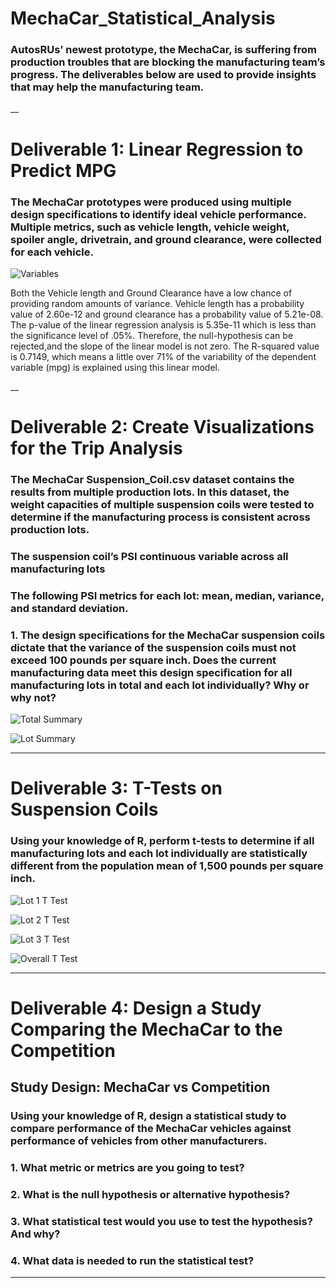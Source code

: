# MechaCar_Statistical_Analysis

### AutosRUs’ newest prototype, the MechaCar, is suffering from production troubles that are blocking the manufacturing team’s progress. The deliverables below are used to provide insights that may help the manufacturing team.
__

# Deliverable 1: Linear Regression to Predict MPG

### The MechaCar prototypes were produced using multiple design specifications to identify ideal vehicle performance. Multiple metrics, such as vehicle length, vehicle weight, spoiler angle, drivetrain, and ground clearance, were collected for each vehicle.

![Variables](https://github.com/bamertz/MechaCar_Statistical_Analysis/blob/8ecb1f07100eb18ae00248784fb01bc7d0227bb3/Pictures/Variables.png)

Both the Vehicle length and Ground Clearance have a low chance of providing random amounts of variance. Vehicle length has a probability value of 2.60e-12 and ground clearance has a probability value of 5.21e-08. The p-value of the linear regression analysis is 5.35e-11 which is less than the significance level of .05%. Therefore, the null-hypothesis can be rejected,and the slope of the linear model is not zero. The R-squared value is 0.7149, which means a little over 71% of the variability of the dependent variable (mpg) is explained using this linear model.

__


# Deliverable 2: Create Visualizations for the Trip Analysis



### The MechaCar Suspension_Coil.csv dataset contains the results from multiple production lots. In this dataset, the weight capacities of multiple suspension coils were tested to determine if the manufacturing process is consistent across production lots.

### The suspension coil’s PSI continuous variable across all manufacturing lots
### The following PSI metrics for each lot: mean, median, variance, and standard deviation.

### 1. The design specifications for the MechaCar suspension coils dictate that the variance of the suspension coils must not exceed 100 pounds per square inch. Does the current manufacturing data meet this design specification for all manufacturing lots in total and each lot individually? Why or why not?

![Total Summary](https://github.com/bamertz/MechaCar_Statistical_Analysis/blob/8ecb1f07100eb18ae00248784fb01bc7d0227bb3/Pictures/Total%20Summary.png)

![Lot Summary](https://github.com/bamertz/MechaCar_Statistical_Analysis/blob/0c812312558b3d9f44bc354c45bc3d4f3ce76b16/Pictures/Lot%20Summary.png)
_______

# Deliverable 3: T-Tests on Suspension Coils

### Using your knowledge of R, perform t-tests to determine if all manufacturing lots and each lot individually are statistically different from the population mean of 1,500 pounds per square inch.

![Lot 1 T Test](https://github.com/bamertz/MechaCar_Statistical_Analysis/blob/32b4b7709c63254834fb42eac45c2576db036f5d/Pictures/Lot%201%20T%20Test.png)


![Lot 2 T Test](https://github.com/bamertz/MechaCar_Statistical_Analysis/blob/32b4b7709c63254834fb42eac45c2576db036f5d/Pictures/Lot%202%20T%20Test.png)


![Lot 3 T Test](https://github.com/bamertz/MechaCar_Statistical_Analysis/blob/32b4b7709c63254834fb42eac45c2576db036f5d/Pictures/Lot%203%20T%20Test.png)

![Overall T Test](https://github.com/bamertz/MechaCar_Statistical_Analysis/blob/8ecb1f07100eb18ae00248784fb01bc7d0227bb3/Pictures/Overall%20T%20Test.png)

_______


# Deliverable 4: Design a Study Comparing the MechaCar to the Competition
## Study Design: MechaCar vs Competition



### Using your knowledge of R, design a statistical study to compare performance of the MechaCar vehicles against performance of vehicles from other manufacturers.

### 1. What metric or metrics are you going to test?
### 2. What is the null hypothesis or alternative hypothesis?
### 3. What statistical test would you use to test the hypothesis? And why?
### 4. What data is needed to run the statistical test?

_____


